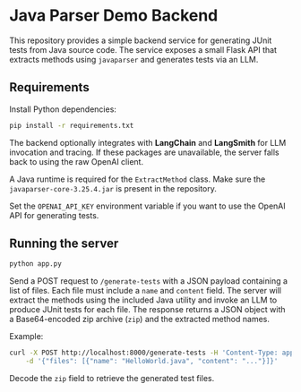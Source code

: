 # Java Parser Demo Backend

This repository provides a simple backend service for generating JUnit tests
from Java source code. The service exposes a small Flask API that extracts
methods using `javaparser` and generates tests via an LLM.

## Requirements

Install Python dependencies:

```bash
pip install -r requirements.txt
```

The backend optionally integrates with **LangChain** and **LangSmith** for LLM
invocation and tracing. If these packages are unavailable, the server falls
back to using the raw OpenAI client.

A Java runtime is required for the `ExtractMethod` class. Make sure the
`javaparser-core-3.25.4.jar` is present in the repository.

Set the `OPENAI_API_KEY` environment variable if you want to use the OpenAI
API for generating tests.

## Running the server

```bash
python app.py
```

Send a POST request to `/generate-tests` with a JSON payload containing a list
of files. Each file must include a `name` and `content` field. The server will
extract the methods using the included Java utility and invoke an LLM to
produce JUnit tests for each file. The response returns a JSON object with a
Base64-encoded zip archive (`zip`) and the extracted method names.

Example:

```bash
curl -X POST http://localhost:8000/generate-tests -H 'Content-Type: application/json' \
    -d '{"files": [{"name": "HelloWorld.java", "content": "..."}]}'
```

Decode the `zip` field to retrieve the generated test files.
